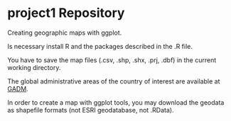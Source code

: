 project1 Repository
========

Creating geographic maps with ggplot.

Is necessary install R and the packages described in the .R file.

You have to save the map files (.csv, .shp, .shx, .prj, .dbf) in the current working directory.

The global administrative areas of the country of interest are available at [GADM](www.gadm.org).

In order to create a map with ggplot tools, you may download the geodata as shapefile formats (not ESRI geodatabase, not .RData).
